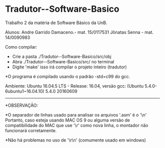 # Tradutor--Software-Basico

Trabalho 2 da matéria de Software Básico da UnB.

Alunos:
Andre Garrido Damaceno.- mat. 15/0117531
Jônatas Senna - mat. 14/0090983


Como compilar:

* Crie a pasta ./Tradutor--Software-Basico/src/obj
* Abra ./Tradutor--Software-Basico/src/ no terminal
* Digite 'make' isso irá compilar o projeto inteiro (tradutor)

*O programa é compilado usando o padrão -std=c99 do gcc.

Ambiente:
Ubuntu 16.04.5 LTS - Release: 16.04, versão gcc: (Ubuntu 5.4.0-6ubuntu1~16.04.10) 5.4.0 20160609

---------------------------------------------------------------------------
*OBSERVAÇÃO:

*O separador de linhas usado para analisar os arquivos '.asm' é o '\n'
Portanto, caso esteja usando MAC OS 9 ou alguma versão de compatibilidade
do MAC que use '\r' como nova linha, o montador não funcionará corretamente.

*Não há problemas no uso de '\r\n' (comumente usado em windows)

